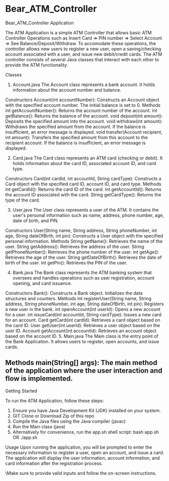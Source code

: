 # Bear_ATM_Controller

Bear_ATM_Controller Application



The ATM Application is a simple ATM Controller that allows basic ATM Controller Operations such as Insert Card => PIN number => Select Account => See Balance/Deposit/Withdraw.
To accomodate these operations, the controller allows new users to register a new user, open a saving/checking account associated with a user, and issue new debit/credit cards. 
The ATM controller consists of several Java classes that interact with each other to provide the ATM functionality.

Classes
1. Account.java
The Account class represents a bank account. It holds information about the account number and balance.

Constructors
Account(int accountNumber): Constructs an Account object with the specified account number. The initial balance is set to 0.
Methods
int getAccountNumber(): Returns the account number of the account.
int getBalance(): Returns the balance of the account.
void deposit(int amount): Deposits the specified amount into the account.
void withdraw(int amount): Withdraws the specified amount from the account. If the balance is insufficient, an error message is displayed.
void transfer(Account recipient, int amount): Transfers the specified amount from this account to the recipient account. If the balance is insufficient, an error message is displayed.

2. Card.java
The Card class represents an ATM card (checking or debit). It holds information about the card ID, associated account ID, and card type.

Constructors
Card(int cardId, int accountId, String cardType): Constructs a Card object with the specified card ID, account ID, and card type.
Methods
int getCardId(): Returns the card ID of the card.
int getAccountId(): Returns the account ID associated with the card.
String getCardType(): Returns the type of the card.

3. User.java
The User class represents a user of the ATM. It contains the user's personal information such as name, address, phone number, age, date of birth, and PIN.

Constructors
User(String name, String address, String phoneNumber, int age, String dateOfBirth, int pin): Constructs a User object with the specified personal information.
Methods
String getName(): Retrieves the name of the user.
String getAddress(): Retrieves the address of the user.
String getPhoneNumber(): Retrieves the phone number of the user.
int getAge(): Retrieves the age of the user.
String getDateOfBirth(): Retrieves the date of birth of the user.
int getPin(): Retrieves the PIN of the user.

4. Bank.java
The Bank class represents the ATM banking system that oversees and handles operations such as user registration, account opening, and card issuance.

Constructors
Bank(): Constructs a Bank object. Initializes the data structures and counters.
Methods
int registerUser(String name, String address, String phoneNumber, int age, String dateOfBirth, int pin): Registers a new user in the bank.
int openAccount(int userId): Opens a new account for a user.
int issueCard(int accountId, String cardType): Issues a new card for an account.
Card getCard(int cardId): Retrieves a card object based on the card ID.
User getUser(int userId): Retrieves a user object based on the user ID.
Account getAccount(int accountId): Retrieves an account object based on the account ID.
5. Main.java
The Main class is the entry point of the Bank Application. It allows users to register, open accounts, and issue cards.

Methods
main(String[] args): The main method of the application where the user interaction and flow is implemented.
-------------------------------------------------------------------------------------------------------------
Getting Started

To run the ATM Application, follow these steps:

1. Ensure you have Java Development Kit (JDK) installed on your system.
2. GIT Clone or Download Zip of this repo 
3. Compile the Java files using the Java compiler (javac)
4. Run the Main class (java) 
5. Alternatively for convenience, run the app.sh shell script:
   bash app.sh
   OR 
   ./app.sh

Usage
Upon running the application, you will be prompted to enter the necessary information to register a user, open an account, and issue a card. 
The application will display the user information, account information, and card information after the registration process.

\Make sure to provide valid inputs and follow the on-screen instructions.

